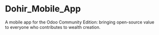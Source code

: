 # Dohir_Mobile_App
A mobile app for the Odoo Community Edition: bringing open-source value to everyone who contributes to wealth creation.
